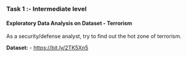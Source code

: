 ### Task 1 :- Intermediate level
#### Exploratory Data Analysis on Dataset - Terrorism
As a security/defense analyst, try to find out the hot zone of terrorism.

**Dataset:** -  https://bit.ly/2TK5Xn5
